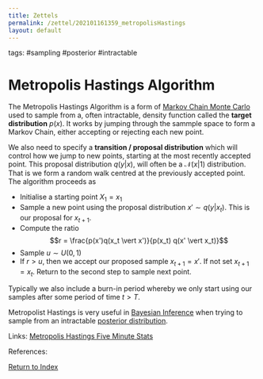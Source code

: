 ```yaml
---
title: Zettels
permalink: /zettel/202101161359_metropolisHastings
layout: default
---
```

tags: #sampling #posterior #intractable

# Metropolis Hastings Algorithm

The Metropolis Hastings Algorithm is a form of [Markov Chain Monte Carlo](TODO) used to sample from a, often intractable, density function called the **target distribution** $p(x)$.
It works by jumping through the sammple space to form a Markov Chain, either accepting or rejecting each new point.

We also need to specify a **transition / proposal distribution** which will control how we jump to new points, starting at the most recently accepted point. This proposal distribution $q(y|x)$, will
often be a $\mathcal{N}(x \vert 1)$ distribution. That is we form a random walk centred at the previously accepted point. The algorithm proceeds as

- Initialise a starting point $X_1 = x_1$
- Sample a new point using the proposal distribution $x' \sim q(y \vert x_t)$. This is our proposal for $x_{t+1}$.
- Compute the ratio $$r = \frac{p(x')q(x_t \vert x')}{p(x_t) q(x' \vert x_t)}$$
- Sample $u \sim U(0,1)$
- If $r > u$, then we accept our proposed sample $x_{t+1} = x'$. If not set $x_{t+1} = x_t$. Return to the second step to sample next point.

Typically we also include a burn-in period whereby we only start using our samples after some period of time $t > T$.

Metropolist Hastings is very useful in [Bayesian Inference](202101161711_bayesianInference) when trying to sample from an intractable [posterior distribution](TODO).


Links: [Metropolis Hastings Five Minute Stats](https://stephens999.github.io/fiveMinuteStats/MH_intro.html)

References: 

[Return to Index](index)